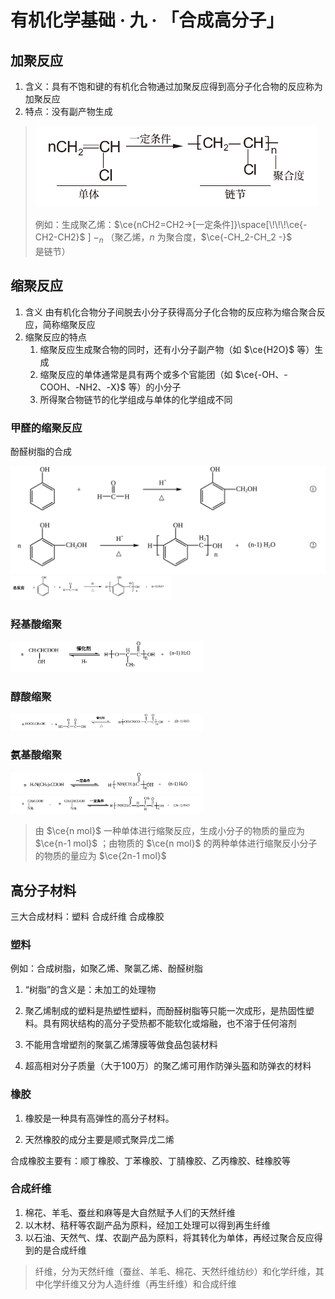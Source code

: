# 有机化学基础 · 九 · 「合成高分子」

## 加聚反应

1. 含义：具有不饱和键的有机化合物通过加聚反应得到高分子化合物的反应称为加聚反应
2. 特点：没有副产物生成

> <img title="" src="images/4.6.png"  height="130" >
>
> 例如：生成聚乙烯：$\ce{nCH2=CH2->[一定条件]}\space[\!\!\!\ce{-CH2-CH2}$ $]\!\!\!-_n$ （聚乙烯，$n$ 为聚合度，$\ce{-CH_2-CH_2 -}$ 是链节）

## 缩聚反应

1. 含义
   由有机化合物分子间脱去小分子获得高分子化合物的反应称为缩合聚合反应，简称缩聚反应
2. 缩聚反应的特点
   1. 缩聚反应生成聚合物的同时，还有小分子副产物（如 $\ce{H2O}$ 等）生成
   2. 缩聚反应的单体通常是具有两个或多个官能团（如 $\ce{-OH、-COOH、-NH2、-X}$ 等）的小分子
   3. 所得聚合物链节的化学组成与单体的化学组成不同

### 甲醛的缩聚反应

酚醛树脂的合成

<img src="./images/5.36.svg" style="zoom: 75%;" />

<img src="./images/5.37.svg" style="zoom: 25%;" />

### 羟基酸缩聚

<img src="./images/K-1.3.svg" style="zoom: 30%;" />

### 醇酸缩聚

<img src="./images/K-1.4.svg" style="zoom: 30%;" />

### 氨基酸缩聚

<img src="./images/K-1.5.svg" style="zoom: 30%;" />

<img src="./images/K-1.6.svg" style="zoom: 30%;" />

> 由 $\ce{n mol}$ 一种单体进行缩聚反应，生成小分子的物质的量应为 $\ce{n-1 mol}$ ；由物质的 $\ce{n mol}$ 的两种单体进行缩聚反小分子的物质的量应为 $\ce{2n-1 mol}$ 


## 高分子材料

三大合成材料：塑料 合成纤维 合成橡胶

### 塑料

例如：合成树脂，如聚乙烯、聚氯乙烯、酚醛树脂

1. “树脂”的含义是：未加工的处理物

2. 聚乙烯制成的塑料是热塑性塑料，而酚醛树脂等只能一次成形，是热固性塑料。具有网状结构的高分子受热都不能软化或熔融，也不溶于任何溶剂

3. 不能用含增塑剂的聚氯乙烯薄膜等做食品包装材料

4. 超高相对分子质量（大于100万）的聚乙烯可用作防弹头盔和防弹衣的材料

### 橡胶

1. 橡胶是一种具有高弹性的高分子材料。

2. 天然橡胶的成分主要是顺式聚异戊二烯

合成橡胶主要有：顺丁橡胶、丁苯橡胶、丁腈橡胶、乙丙橡胶、硅橡胶等

### 合成纤维

1. 棉花、羊毛、蚕丝和麻等是大自然赋予人们的天然纤维
2. 以木材、秸秆等农副产品为原料，经加工处理可以得到再生纤维
3. 以石油、天然气、煤、农副产品为原料，将其转化为单体，再经过聚合反应得到的是合成纤维

> 纤维，分为天然纤维（蚕丝、羊毛、棉花、天然纤维纺纱）和化学纤维，其中化学纤维又分为人造纤维（再生纤维）和合成纤维
